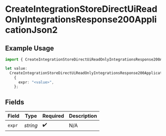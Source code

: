 # CreateIntegrationStoreDirectUiReadOnlyIntegrationsResponse200ApplicationJson2

## Example Usage

```typescript
import { CreateIntegrationStoreDirectUiReadOnlyIntegrationsResponse200ApplicationJson2 } from "@vercel/sdk/models/createintegrationstoredirectop.js";

let value:
  CreateIntegrationStoreDirectUiReadOnlyIntegrationsResponse200ApplicationJson2 =
    {
      expr: "<value>",
    };
```

## Fields

| Field              | Type               | Required           | Description        |
| ------------------ | ------------------ | ------------------ | ------------------ |
| `expr`             | *string*           | :heavy_check_mark: | N/A                |